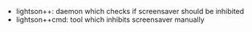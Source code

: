 - lightson++: daemon which checks if screensaver should be inhibited
- lightson++cmd: tool which inhibits screensaver manually

